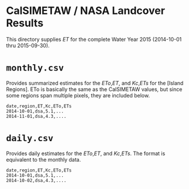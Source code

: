 # CalSIMETAW / NASA Landcover Results

This directory supplies _ET_ for the complete Water Year 2015 (2014-10-01 thru 2015-09-30).  

# ```monthly.csv```

Provides summarized estimates for the _ETo_,_ET_, and _Kc_,_ETs_ for the [Island Regions]. ETo is basically the same as the CalSIMETAW values, but since some regions span multiple pixels, they are included below.

```
date,region,ET,Kc,ETo,ETs
2014-10-01,dsa,5.1,...
2014-11-01,dsa,4.3,....
```

# ```daily.csv```

Provides daily estimates for the _ETo_,_ET_, and _Kc_,_ETs_.  The format is equivalent to the monthly data.

```
date,region,ET,Kc,ETo,ETs
2014-10-01,dsa,5.1,...
2014-10-02,dsa,4.3,....
```
